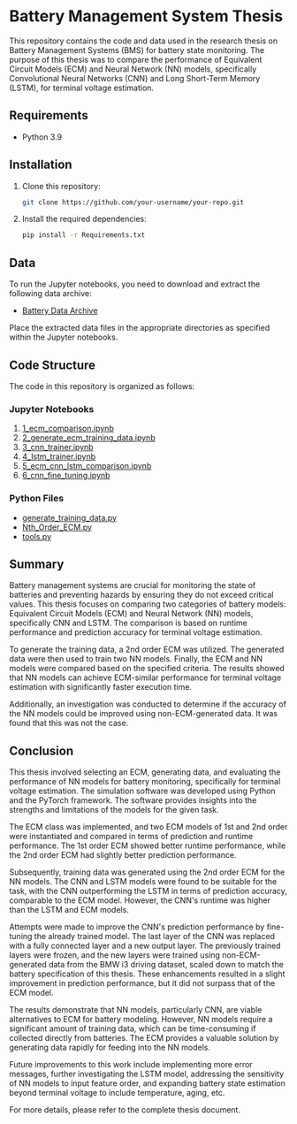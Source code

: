 # Battery Management System Thesis

This repository contains the code and data used in the research thesis on Battery Management Systems (BMS) for battery state monitoring. The purpose of this thesis was to compare the performance of Equivalent Circuit Models (ECM) and Neural Network (NN) models, specifically Convolutional Neural Networks (CNN) and Long Short-Term Memory (LSTM), for terminal voltage estimation.

## Requirements

- Python 3.9

## Installation

1. Clone this repository:

   ```bash
   git clone https://github.com/your-username/your-repo.git
   ```

2. Install the required dependencies:

   ```bash
   pip install -r Requirements.txt
   ```

## Data

To run the Jupyter notebooks, you need to download and extract the following data archive:

- [Battery Data Archive](https://www.dropbox.com/s/19w21q5mxa44vvj/data.zip?dl=0)

Place the extracted data files in the appropriate directories as specified within the Jupyter notebooks.

## Code Structure

The code in this repository is organized as follows:

### Jupyter Notebooks

1. [1_ecm_comparison.ipynb](1_ecm_comparison.ipynb)
2. [2_generate_ecm_training_data.ipynb](2_generate_ecm_training_data.ipynb)
3. [3_cnn_trainer.ipynb](3_cnn_trainer.ipynb)
4. [4_lstm_trainer.ipynb](4_lstm_trainer.ipynb)
5. [5_ecm_cnn_lstm_comparison.ipynb](5_ecm_cnn_lstm_comparison.ipynb)
6. [6_cnn_fine_tuning.ipynb](6_cnn_fine_tuning.ipynb)

### Python Files

- [generate_training_data.py](generate_training_data.py)
- [Nth_Order_ECM.py](Nth_Order_ECM.py)
- [tools.py](tools.py)

## Summary

Battery management systems are crucial for monitoring the state of batteries and preventing hazards by ensuring they do not exceed critical values. This thesis focuses on comparing two categories of battery models: Equivalent Circuit Models (ECM) and Neural Network (NN) models, specifically CNN and LSTM. The comparison is based on runtime performance and prediction accuracy for terminal voltage estimation.

To generate the training data, a 2nd order ECM was utilized. The generated data were then used to train two NN models. Finally, the ECM and NN models were compared based on the specified criteria. The results showed that NN models can achieve ECM-similar performance for terminal voltage estimation with significantly faster execution time.

Additionally, an investigation was conducted to determine if the accuracy of the NN models could be improved using non-ECM-generated data. It was found that this was not the case.

## Conclusion

This thesis involved selecting an ECM, generating data, and evaluating the performance of NN models for battery monitoring, specifically for terminal voltage estimation. The simulation software was developed using Python and the PyTorch framework. The software provides insights into the strengths and limitations of the models for the given task.

The ECM class was implemented, and two ECM models of 1st and 2nd order were instantiated and compared in terms of prediction and runtime performance. The 1st order ECM showed better runtime performance, while the 2nd order ECM had slightly better prediction performance.

Subsequently, training data was generated using the 2nd order ECM for the NN models. The CNN and LSTM models were found to be suitable for the task, with the CNN outperforming the LSTM in terms of prediction accuracy, comparable to the ECM model. However, the CNN's runtime was higher than the LSTM and ECM models.

Attempts were made to improve the CNN's prediction performance by fine-tuning the already trained model. The last layer of the CNN was replaced with a fully connected layer and a new output layer. The previously trained layers were frozen, and the new layers were trained using non-ECM-generated data from the BMW i3 driving dataset, scaled down to match the battery specification of this thesis. These enhancements resulted in a slight improvement in prediction performance, but it did not surpass that of the ECM model.

The results demonstrate that NN models, particularly CNN, are viable alternatives to ECM for battery modeling. However, NN models require a significant amount of training data, which can be time-consuming if collected directly from batteries. The ECM provides a valuable solution by generating data rapidly for feeding into the NN models.

Future improvements to this work include implementing more error messages, further investigating the LSTM model, addressing the sensitivity of NN models to input feature order, and expanding battery state estimation beyond terminal voltage to include temperature, aging, etc.

For more details, please refer to the complete thesis document.
